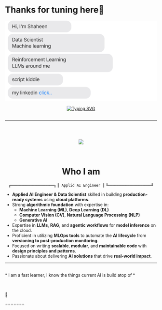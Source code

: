 # Thanks for tuning here👋



[![](https://github.com/shaheennabi/shaheennabi/blob/feature/chat.svg)](https://www.linkedin.com/in/shaheennabi/)


<div align="center">

<a href="https://github.com/shaheennabi">
    <img src="https://readme-typing-svg.demolab.com?font=Georgia&size=24&duration=2000&pause=100&multiline=true&width=500&height=90&lines=Explore+Repos;Your+Feedback+is+Appreciated;AI+in+the+City" alt="Typing SVG" />
</a>

</div>

<br/>

---

<br/>






<p align="center">
  <br/> 
  <a href="https://github.com/shaheennabi">
    <img src="https://github-stats-alpha.vercel.app/api?username=shaheennabi&cc=22272e&tc=37BCF6&ic=fff&bc=0000" width="800">
  </a>
</p>
<br>

<div align="center">

#  Who I am 
</div>


<div align="center">

```╔════════════════════╗```
```║ Applid AI Engineer ║```
```╚════════════════════╝```

</div>

- **Applied AI Engineer & Data Scientist** skilled in building **production-ready systems** using **cloud platforms**.
- Strong **algorithmic foundation** with expertise in:
  - **Machine Learning (ML)**, **Deep Learning (DL)**
  - **Computer Vision (CV)**, **Natural Language Processing (NLP)**
  - **Generative AI**
- Expertise in **LLMs**, **RAG**, and **agentic workflows** for **model inference** on the cloud.
- Proficient in utilizing **MLOps tools** to automate the **AI lifecycle** from **versioning to post-production monitoring**.
- Focused on writing **scalable**, **modular**, and **maintainable code** with **design principles and patterns**.
- Passionate about delivering **AI solutions** that drive **real-world impact**.

---



<br>
* I am a fast learner, I know the things current AI is build atop of *
</br>

<br> 

</br> 🚀


=======





